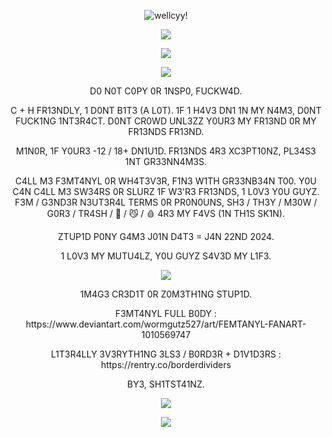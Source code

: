 <p align="center"><a target="_blank"><img src="https://nothingtwoseehere.carrd.co/assets/images/image01.png?v=8cab534a" alt="wellcyy!" title="hihi!"><p align="center">
<a target="_blank"><img src="https://64.media.tumblr.com/b2a4f171804df87afae3be90d1845f04/ddb75fe1265919cb-b2/s250x400/fc7979f126a6795966e7a372b4cfbb640f8914b4.gif"></a>

<p align="center"><a target="_blank"><img src="https://64.media.tumblr.com/5a54dde9605f7dae02270ccd6f9e9dc0/fcf30a7d52b1c113-8f/s250x400/f367524fe47517e21852c9ef603366ce6698038d.pnj"></a><p align="center">

<p align="center">
  <img src="https://komarev.com/ghpvc/?username=femtanylx3-username&color=EDC8D5&style=plastic&label=MY+H0M1C1D3+C0UN73R+!!&abreviated=true">
</p>

<p align="center"> D0 N0T C0PY 0R 1NSP0, FUCKW4D. <p align="center">

<p align="center"> C + H FR13NDLY, 1 D0NT B1T3 (A L0T). 1F 1 H4V3 DN1 1N MY N4M3, D0NT FUCK1NG 1NT3R4CT. D0NT CR0WD UNL3ZZ Y0UR3 MY FR13ND 0R MY FR13NDS FR13ND. <p align="center">

<p align="center"> M1N0R, 1F Y0UR3 -12 / 18+ DN1U1D. FR13NDS 4R3 XC3PT10NZ, PL34S3 1NT GR33NN4M3S. <p align="center">

<p align="center"> C4LL M3 F3MT4NYL 0R WH4T3V3R, F1N3 W1TH GR33NB34N T00. Y0U C4N C4LL M3 SW34RS 0R SLURZ 1F W3'R3 FR13NDS, 1 L0V3 Y0U GUYZ. F3M / G3ND3R N3UT3R4L TERMS 0R PR0N0UNS, SH3 / TH3Y / M30W / G0R3 / TR4SH / 🔪 / 😼 / 🩸 4R3 MY F4VS (1N TH1S SK1N). <p align="center">

<p align="center"> ZTUP1D P0NY G4M3 J01N D4T3 = J4N 22ND 2024. <p align="center">

<p align="center"> 1 L0V3 MY MUTU4LZ, Y0U GUYZ S4V3D MY L1F3. <p align="center">

<p align="center"><a target="_blank"><img src="https://files.catbox.moe/xuwd8e.gif"></a><p align="center">

<p align="center"> 1M4G3 CR3D1T 0R Z0M3TH1NG STUP1D. <p align="center">

<p align="center"> F3MT4NYL FULL B0DY : https://www.deviantart.com/wormgutz527/art/FEMTANYL-FANART-1010569747<p align="center">

<p align="center"> L1T3R4LLY 3V3RYTH1NG 3LS3 / B0RD3R + D1V1D3RS : https://rentry.co/borderdividers<p align="center">

<p align="center"> BY3, SH1TST41NZ. <p align="center">

<p align="center"><a target="_blank"><img src="https://64.media.tumblr.com/052b21ed049d1fa906e4733c45c22c23/fcf30a7d52b1c113-b7/s250x400/d91cb2ae63746947aac2d56ba5c9a9f4443106b1.gif"></a><p align="center">
<a target="_blank"><img src="https://files.catbox.moe/fx8td3.png"></a>
